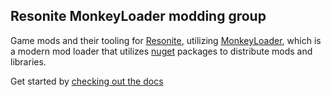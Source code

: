 ## Resonite MonkeyLoader modding group

Game mods and their tooling for [Resonite][resonite], utilizing [MonkeyLoader][monkey], which is a modern mod loader that utilizes [nuget][nuget] packages to distribute mods and libraries.

Get started by [checking out the docs][docs]

[resonite]: https://resonite.com/
[monkey]: https://github.com/MonkeyModdingTroop/MonkeyLoader
[nuget]: https://learn.microsoft.com/en-us/nuget/what-is-nuget
[docs]: https://resonitemoddinggroup.github.io/MonkeyLoader.GamePacks.Resonite/docs/getting-started.html
